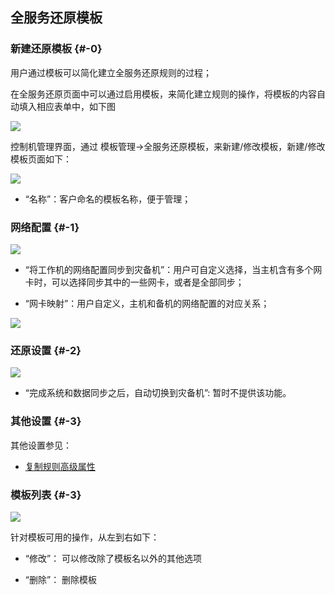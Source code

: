 ## 全服务还原模板

### 新建还原模板 {#-0}

用户通过模板可以简化建立全服务还原规则的过程；

在全服务还原页面中可以通过启用模板，来简化建立规则的操作，将模板的内容自动填入相应表单中，如下图

![](/assets/v7.0.20181009017)

控制机管理界面，通过 模板管理-&gt;全服务还原模板，来新建/修改模板，新建/修改模板页面如下：

![](/assets/v7.0.20181009022)

* “名称”：客户命名的模板名称，便于管理；

### 网络配置 {#-1}

![](/assets/v7.0.20181009018)

* “将工作机的网络配置同步到灾备机”：用户可自定义选择，当主机含有多个网卡时，可以选择同步其中的一些网卡，或者是全部同步；

* “网卡映射”：用户自定义，主机和备机的网络配置的对应关系；

![](/assets/v7.0.20181009019)

### 还原设置 {#-2}

![](/assets/v7.0.20181009020)

* “完成系统和数据同步之后，自动切换到灾备机”: 暂时不提供该功能。

### 其他设置 {#-3}

其他设置参见：

* [复制规则高级属性](coopy_cdp/advance_settings.md)

### 模板列表 {#-3}

![](/assets/v7.0.20181009021)

针对模板可用的操作，从左到右如下：

* “修改”： 可以修改除了模板名以外的其他选项

* “删除”： 删除模板
